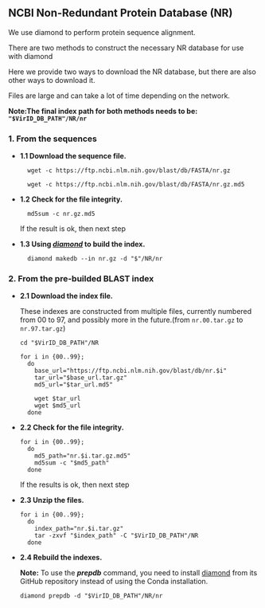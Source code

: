 ## NCBI Non-Redundant Protein Database (NR)

We use diamond to perform protein sequence alignment.

There are two methods to construct the necessary NR database for use with diamond

Here we provide two ways to download the NR database, but there are also other ways to download it.

Files are large and can take a lot of time depending on the network.

**Note:The final index path for both methods needs to be: `"$VirID_DB_PATH"/NR/nr`**

### 1. From the sequences

  - **1.1 Download the sequence file.**
    ```shell
      wget -c https://ftp.ncbi.nlm.nih.gov/blast/db/FASTA/nr.gz

      wget -c https://ftp.ncbi.nlm.nih.gov/blast/db/FASTA/nr.gz.md5
    ```

  - **1.2 Check for the file integrity.**
    ```shell
      md5sum -c nr.gz.md5
    ```
      If the result is ok, then next step

  - **1.3 Using ***[diamond](https://github.com/bbuchfink/diamond)*** to build the index.**
    ```shell
      diamond makedb --in nr.gz -d "$"/NR/nr
    ```

### 2. From the pre-builded BLAST index

  - **2.1 Download the index file.**

     These indexes are constructed from multiple files, currently numbered from 00 to 97, and possibly more in the future.(from `nr.00.tar.gz` to `nr.97.tar.gz`)

      ```shell
      cd "$VirID_DB_PATH"/NR

      for i in {00..99}; 
        do
          base_url="https://ftp.ncbi.nlm.nih.gov/blast/db/nr.$i"
          tar_url="$base_url.tar.gz"
          md5_url="$tar_url.md5"

          wget $tar_url
          wget $md5_url
        done

      ```


  - **2.2 Check for the file integrity.**
    ```shell
    for i in {00..99}; 
      do
        md5_path="nr.$i.tar.gz.md5"
        md5sum -c "$md5_path"
      done
    ```
    If the results is ok, then next step

  - **2.3 Unzip the files.**
    ```shell
    for i in {00..99}; 
      do
        index_path="nr.$i.tar.gz"
        tar -zxvf "$index_path" -C "$VirID_DB_PATH"/NR
      done
    ```

  - **2.4 Rebuild the indexes.**
    
    **Note:**
  To use the ***prepdb*** command, you need to install [diamond](https://github.com/bbuchfink/diamond/releases) from its GitHub repository instead of using the Conda installation.
      
      ```shell
      diamond prepdb -d "$VirID_DB_PATH"/NR/nr
      ```


